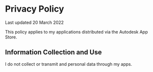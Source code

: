 # Privacy Policy
Last updated 20 March 2022

This policy applies to my applications distributed via the Autodesk App Store. 

## Information Collection and Use
I do not collect or transmit and personal data through my apps.
